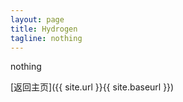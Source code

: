 ```yaml
---
layout: page
title: Hydrogen
tagline: nothing
---
```

nothing

[返回主页]({{ site.url }}{{ site.baseurl }})
